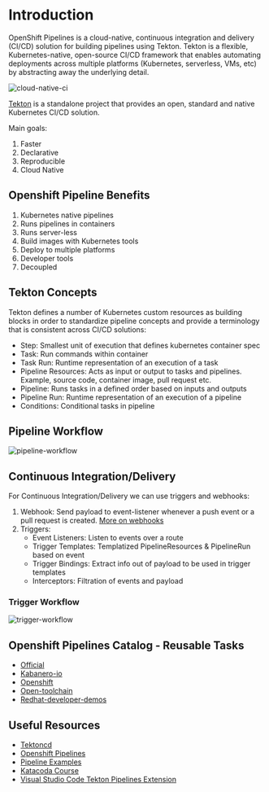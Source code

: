 # Introduction

OpenShift Pipelines is a cloud-native, continuous integration and delivery (CI/CD) solution for building pipelines using
 Tekton. Tekton is a flexible, Kubernetes-native, open-source CI/CD framework that enables automating deployments across 
 multiple platforms (Kubernetes, serverless, VMs, etc) by abstracting away the underlying detail.

![cloud-native-ci](./images/cloud-native-ci.png)
 
[Tekton](https://github.com/tektoncd/pipeline#-tekton-pipelines) is a standalone project that provides an open, standard and native Kubernetes CI/CD solution.

Main goals:
1. Faster
2. Declarative
3. Reproducible
4. Cloud Native

## Openshift Pipeline Benefits

1. Kubernetes native pipelines
2. Runs pipelines in containers
3. Runs server-less
4. Build images with Kubernetes tools
5. Deploy to multiple platforms
6. Developer tools
7. Decoupled


## Tekton Concepts

Tekton defines a number of Kubernetes custom resources as building blocks in order to standardize pipeline concepts and 
provide a terminology that is consistent across CI/CD solutions:

- Step: Smallest unit of execution that defines kubernetes container spec
- Task: Run commands within container
- Task Run: Runtime representation of an execution of a task
- Pipeline Resources: Acts as input or output to tasks and pipelines. Example, source code, container image, pull request etc.
- Pipeline: Runs tasks in a defined order based on inputs and outputs
- Pipeline Run: Runtime representation of an execution of a pipeline
- Conditions: Conditional tasks in pipeline

## Pipeline Workflow

![pipeline-workflow](./images/pipeline-workflow.png)

## Continuous Integration/Delivery

For Continuous Integration/Delivery we can use triggers and webhooks:

1. Webhook: Send payload to event-listener whenever a push event or a pull request is created. [More on webhooks](https://docs.github.com/en/developers/webhooks-and-events/webhooks/about-webhooks)
2. Triggers: 
    - Event Listeners: Listen to events over a route
    - Trigger Templates: Templatized PipelineResources & PipelineRun based on event
    - Trigger Bindings: Extract info out of payload to be used in trigger templates 
    - Interceptors: Filtration of events and payload
    
### Trigger Workflow

![trigger-workflow](./images/trigger-workflow.png)


## Openshift Pipelines Catalog - Reusable Tasks

- [Official](https://github.com/tektoncd/catalog)
- [Kabanero-io](https://github.com/kabanero-io/kabanero-pipelines/tree/master/pipelines)
- [Openshift](https://github.com/openshift/pipelines-catalog)
- [Open-toolchain](https://github.com/open-toolchain/tekton-catalog)
- [Redhat-developer-demos](https://github.com/redhat-developer-demos/pipelines-catalog)

## Useful Resources

- [Tektoncd](https://github.com/tektoncd)
- [Openshift Pipelines](https://github.com/openshift-pipelines)
- [Pipeline Examples](https://github.com/tektoncd/pipeline/tree/master/examples)
- [Katacoda Course](https://www.katacoda.com/openshift/courses/middleware/pipelines)
- [Visual Studio Code Tekton Pipelines Extension](https://marketplace.visualstudio.com/items?itemName=redhat.vscode-tekton-pipelines)

